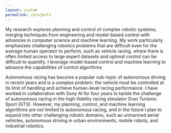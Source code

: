 ```yaml
---
layout: custom
permalink: /projects
---
```



My research explores planning and control of complex robotic systems, merging techniques from
engineering and model-based control with advances in computer science and machine learning. My
work particularly emphasizes challenging robotics problems that are difficult even for the average
human operator to perform, such as vehicle racing, where there is often limited access to large expert
datasets and optimal control can be difficult to quantify. I leverage model-based control and machine
learning to advance the capabilities of control algorithms




Autonomous racing has become a popular sub-topic of autonomous driving in recent years and is a complex problem: the vehicle must be controlled at its limit of handling and achieve human-level racing performance. I have worked in collaboration with Sony AI for four years to tackle the challenge of autonomous racing in the  high-fidelity racing simulator Gran Turismo Sport (GTS). However, my planning, control, and machine learning algorithms are not limited to autonomous racing, and in the future I plan to expand into other challenging robotic domains, such as unmanned aerial vehicles, autonomous driving in urban environments, mobile robots, and industrial robotics.




